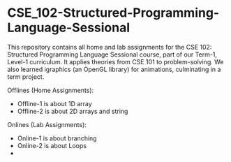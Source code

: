 # CSE_102-Structured-Programming-Language-Sessional
This repository contains all home and lab assignments for the CSE 102: Structured Programming Language Sessional course, part of our Term-1, Level-1 curriculum. It applies theories from CSE 101 to problem-solving. We also learned igraphics (an OpenGL library) for animations, culminating in a term project.


Offlines (Home Assignments):

* Offline-1 is about 1D array
* Offline-2 is about 2D arrays and string

Onlines (Lab Assignments):

* Online-1 is about branching
* Online-2 is about Loops
* 
